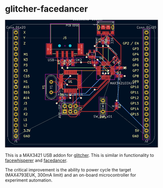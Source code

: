 # glitcher-facedancer

![pew pew pew](rsrc/temp.png)

This is a MAX3421 USB addon for [glitcher](https://github.com/createremotethread/glitcher). This is similar in functionality to [facewhisperer](https://github.com/scanlime/facewhisperer) and [facedancer](https://github.com/greatscottgadgets/Facedancer).

The critical improvement is the ability to power cycle the target (MAX4793EUK, 300mA limit) and an on-board microcontroller for experiment automation.
